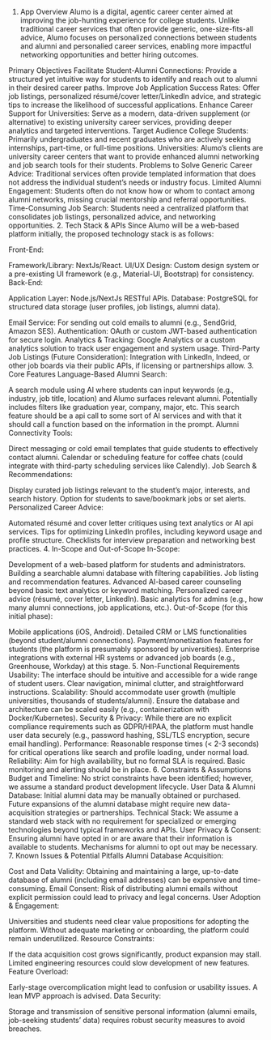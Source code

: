 1. App Overview
   Alumo is a digital, agentic career center aimed at improving the job-hunting experience for college students. Unlike traditional career services that often provide generic, one-size-fits-all advice, Alumo focuses on personalized connections between students and alumni and personalied career services, enabling more impactful networking opportunities and better hiring outcomes.

Primary Objectives
Facilitate Student-Alumni Connections: Provide a structured yet intuitive way for students to identify and reach out to alumni in their desired career paths.
Improve Job Application Success Rates: Offer job listings, personalized résumé/cover letter/LinkedIn advice, and strategic tips to increase the likelihood of successful applications.
Enhance Career Support for Universities: Serve as a modern, data-driven supplement (or alternative) to existing university career services, providing deeper analytics and targeted interventions.
Target Audience
College Students: Primarily undergraduates and recent graduates who are actively seeking internships, part-time, or full-time positions.
Universities: Alumo’s clients are university career centers that want to provide enhanced alumni networking and job search tools for their students.
Problems to Solve
Generic Career Advice: Traditional services often provide templated information that does not address the individual student’s needs or industry focus.
Limited Alumni Engagement: Students often do not know how or whom to contact among alumni networks, missing crucial mentorship and referral opportunities.
Time-Consuming Job Search: Students need a centralized platform that consolidates job listings, personalized advice, and networking opportunities. 2. Tech Stack & APIs
Since Alumo will be a web-based platform initially, the proposed technology stack is as follows:

Front-End:

Framework/Library: NextJs/React.
UI/UX Design: Custom design system or a pre-existing UI framework (e.g., Material-UI, Bootstrap) for consistency.
Back-End:

Application Layer: Node.js/NextJs RESTful APIs.
Database: PostgreSQL for structured data storage (user profiles, job listings, alumni data).

Email Service: For sending out cold emails to alumni (e.g., SendGrid, Amazon SES).
Authentication: OAuth or custom JWT-based authentication for secure login.
Analytics & Tracking: Google Analytics or a custom analytics solution to track user engagement and system usage.
Third-Party Job Listings (Future Consideration): Integration with LinkedIn, Indeed, or other job boards via their public APIs, if licensing or partnerships allow. 3. Core Features
Language-Based Alumni Search:

A search module using AI where students can input keywords (e.g., industry, job title, location) and Alumo surfaces relevant alumni.
Potentially includes filters like graduation year, company, major, etc. This search feature should be a api call to some sort of AI services and with that it should call a function based on the information in the prompt.
Alumni Connectivity Tools:

Direct messaging or cold email templates that guide students to effectively contact alumni.
Calendar or scheduling feature for coffee chats (could integrate with third-party scheduling services like Calendly).
Job Search & Recommendations:

Display curated job listings relevant to the student’s major, interests, and search history.
Option for students to save/bookmark jobs or set alerts.
Personalized Career Advice:

Automated résumé and cover letter critiques using text analytics or AI api services.
Tips for optimizing LinkedIn profiles, including keyword usage and profile structure.
Checklists for interview preparation and networking best practices. 4. In-Scope and Out-of-Scope
In-Scope:

Development of a web-based platform for students and administrators.
Building a searchable alumni database with filtering capabilities.
Job listing and recommendation features.
Advanced AI-based career counseling beyond basic text analytics or keyword matching.
Personalized career advice (résumé, cover letter, LinkedIn).
Basic analytics for admins (e.g., how many alumni connections, job applications, etc.).
Out-of-Scope (for this initial phase):

Mobile applications (iOS, Android).
Detailed CRM or LMS functionalities (beyond student/alumni connections).
Payment/monetization features for students (the platform is presumably sponsored by universities).
Enterprise integrations with external HR systems or advanced job boards (e.g., Greenhouse, Workday) at this stage. 5. Non-Functional Requirements
Usability: The interface should be intuitive and accessible for a wide range of student users. Clear navigation, minimal clutter, and straightforward instructions.
Scalability: Should accommodate user growth (multiple universities, thousands of students/alumni). Ensure the database and architecture can be scaled easily (e.g., containerization with Docker/Kubernetes).
Security & Privacy: While there are no explicit compliance requirements such as GDPR/HIPAA, the platform must handle user data securely (e.g., password hashing, SSL/TLS encryption, secure email handling).
Performance: Reasonable response times (< 2-3 seconds) for critical operations like search and profile loading, under normal load.
Reliability: Aim for high availability, but no formal SLA is required. Basic monitoring and alerting should be in place. 6. Constraints & Assumptions
Budget and Timeline: No strict constraints have been identified; however, we assume a standard product development lifecycle.
User Data & Alumni Database: Initial alumni data may be manually obtained or purchased. Future expansions of the alumni database might require new data-acquisition strategies or partnerships.
Technical Stack: We assume a standard web stack with no requirement for specialized or emerging technologies beyond typical frameworks and APIs.
User Privacy & Consent: Ensuring alumni have opted in or are aware that their information is available to students. Mechanisms for alumni to opt out may be necessary. 7. Known Issues & Potential Pitfalls
Alumni Database Acquisition:

Cost and Data Validity: Obtaining and maintaining a large, up-to-date database of alumni (including email addresses) can be expensive and time-consuming.
Email Consent: Risk of distributing alumni emails without explicit permission could lead to privacy and legal concerns.
User Adoption & Engagement:

Universities and students need clear value propositions for adopting the platform. Without adequate marketing or onboarding, the platform could remain underutilized.
Resource Constraints:

If the data acquisition cost grows significantly, product expansion may stall.
Limited engineering resources could slow development of new features.
Feature Overload:

Early-stage overcomplication might lead to confusion or usability issues. A lean MVP approach is advised.
Data Security:

Storage and transmission of sensitive personal information (alumni emails, job-seeking students’ data) requires robust security measures to avoid breaches.
